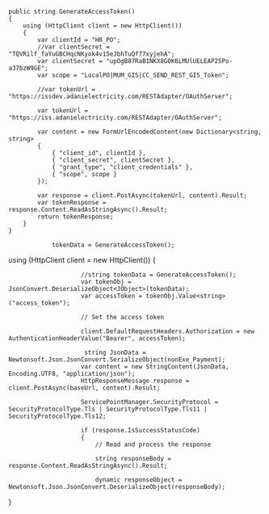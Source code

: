    public string GenerateAccessToken()
    {
        using (HttpClient client = new HttpClient())
        {
            var clientId = "HR_PO";
            //var clientSecret = "TQVRilf_faYuGBCHqcNKyok4v15eJbhTuQf77xyjehA";
            var clientSecret = "upOgB87RaB1NKX8G0K6LMUlUELEAP2SPo-a37bzW9GE";
            var scope = "LocalPO|MUM_GIS|CC_SEND_REST_GIS_Token";

            //var tokenUrl = "https://issdev.adanielectricity.com/RESTAdapter/OAuthServer";

            var tokenUrl = "https://iss.adanielectricity.com/RESTAdapter/OAuthServer";

            var content = new FormUrlEncodedContent(new Dictionary<string, string>
            {
                { "client_id", clientId },
                { "client_secret", clientSecret },
                { "grant_type", "client_credentials" },
                { "scope", scope }
            });

            var response = client.PostAsync(tokenUrl, content).Result;
            var tokenResponse = response.Content.ReadAsStringAsync().Result;
            return tokenResponse;
        }
    }

                tokenData = GenerateAccessToken();
  using (HttpClient client = new HttpClient())
                    {

                        //string tokenData = GenerateAccessToken();
                        var tokenObj = JsonConvert.DeserializeObject<JObject>(tokenData);
                        var accessToken = tokenObj.Value<string>("access_token");

                        // Set the access token

                        client.DefaultRequestHeaders.Authorization = new AuthenticationHeaderValue("Bearer", accessToken);

                         string JsonData = Newtonsoft.Json.JsonConvert.SerializeObject(nonExe_Payment);
                        var content = new StringContent(JsonData, Encoding.UTF8, "application/json");
                        HttpResponseMessage response = client.PostAsync(baseUrl, content).Result;

                        ServicePointManager.SecurityProtocol = SecurityProtocolType.Tls | SecurityProtocolType.Tls11 | SecurityProtocolType.Tls12;

                        if (response.IsSuccessStatusCode)
                        {
                            // Read and process the response

                            string responseBody = response.Content.ReadAsStringAsync().Result;

                            dynamic responseObject = Newtonsoft.Json.JsonConvert.DeserializeObject(responseBody);
}
